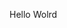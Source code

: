 Hello Wolrd

























































































































































































































































































































































































































































































































































































































































































































































































































































































































































































































































































































































































































































































































































































































































































































































































































































































































































































































































































































































































































































































































































































































































































































































































































































































































































































































































































































































































































































































































































































































































































































































































































































































































































































































































































































































































































































































































































































































































































































































































































































































































































































































































































































































































































































































































































































































































































































































































































































































































































































